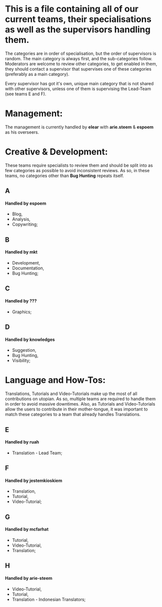 # This is a file containing all of our current teams, their specialisations as well as the supervisors handling them.
The categories are in order of specialisation, but the order of supervisors is random. The main category is always first, and the sub-categories follow. Moderators are welcome to review other categories, to get enabled in them, they should contact a supervisor that supervises one of these categories (preferably as a main category).

Every supervisor has got it's own, unique main category that is not shared with other supervisors, unless one of them is supervising the Lead-Team (see teams E and F).

# Management:
The management is currently handled by **elear** with **arie.steem** & **espoem** as his overseers.


# Creative & Development:

These teams require specialists to review them and should be split into as few categories as possible to avoid inconsistent reviews. As so, in these teams, no categories other than **Bug Hunting** repeats itself. 

## A
#### Handled by espoem
* Blog,
* Analysis,
* Copywriting;

## B
#### Handled by mkt
* Development,
* Documentation,
* Bug Hunting;

## C
#### Handled by ???
* Graphics;

## D
#### Handled by knowledges
* Suggestion,
* Bug Hunting,
* Visibility;

# Language and How-Tos:

Translations, Tutorials and Video-Tutorials make up the most of all contributions on utopian. As so, multiple teams are required to handle them in order to avoid massive downtimes. Also, as Tutorials and Video-Tutorials allow the users to contribute in their mother-tongue, it was important to match these categories to a team that already handles Translations.

## E
#### Handled by ruah
* Translation - Lead Team;

## F
#### Handled by jestemkioskiem
* Translation,
* Tutorial,
* Video-Tutorial;

## G
#### Handled by mcfarhat
* Tutorial,
* Video-Tutorial,
* Translation;

## H
#### Handled by arie-steem
* Video-Tutorial,
* Tutorial,
* Translation - Indonesian Translators;


